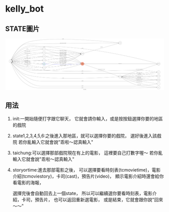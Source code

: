 # kelly_bot

## STATE圖片
![image](https://github.com/kb34567/kelly_bot/blob/master/show-fsm.png)

## 用法
1.  init:一開始隨便打字跟它聊天，
    它就會請你輸入，或是按按鈕選擇你要的地區的戲院

2.  state1,2,3,4,5,6:之後進入那地區，就可以選擇你要的戲院，
    選好後進入該戲院
    若你亂輸入它就會說"乖啦～認真輸入"

3.  taichung:可以選擇那部戲院現在有上的電影，
    這裡要自己打數字喔～
    若你亂輸入它就會說"乖啦～認真輸入"

4.  storyortime:進去那部電影之後，
    可以選擇要看時刻表(tcmovietime)，電影介紹(tcmoviestory)，卡司(cast)，預告片(video)，
    顯示電影介紹時還會給你看電影的海報，

    選擇完後會自動回去上一個state，
    所以可以繼續選你要看時刻表，電影介紹，卡司，預告片，
    也可以返回重新選電影，
    或是結束，它就會跟你說"回來～～"
